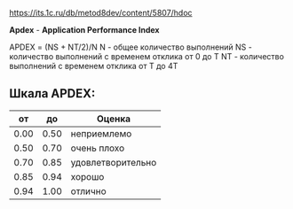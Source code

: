 
https://its.1c.ru/db/metod8dev/content/5807/hdoc

**Apdex** - **Application Performance Index**

APDEX = (NS + NT/2)/N
N - общее количество выполнений
NS - количество выполнений с временем отклика от 0 до T
NT - количество выполнений с временем отклика от T до 4T

## Шкала APDEX:

| от   | до   | Оценка            |
| ---- | ---- | ----------------- |
| 0.00 | 0.50 | неприемлемо       |
| 0.50 | 0.70 | очень плохо       |
| 0.70 | 0.85 | удовлетворительно |
| 0.85 | 0.94 | хорошо            |
| 0.94 | 1.00 | отлично           |
